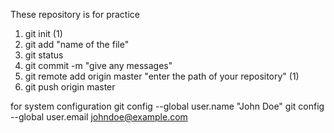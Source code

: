 These repository is for practice
1. git init (1)
2. git add "name of the file"
3. git status
4. git commit -m "give any messages"
5. git remote add origin master "enter the path of your repository" (1)
6. git push origin master

for system configuration
git config --global user.name "John Doe"
git config --global user.email johndoe@example.com
